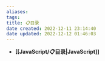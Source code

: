 ```yaml
---
aliases: 
tags: 
title: 📋目录
date created: 2022-12-11 23:14:40
date updated: 2022-12-12 01:46:03
---
```

- **[[JavaScript/📋目录|JavaScript]]**
